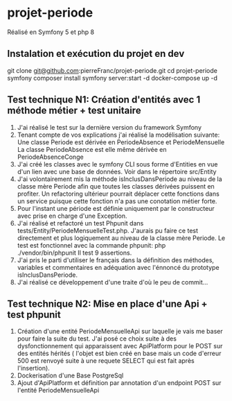 # projet-periode
Réalisé en Symfony 5 et php 8


## Instalation et exécution du projet en dev
git clone git@github.com:pierreFranc/projet-periode.git
cd projet-periode
symfony composer install
symfony server:start -d
docker-compose up -d



## Test technique N1: Création d'entités avec 1 méthode métier + test unitaire

1. J'ai réalisé le test sur la dernière version du framework Symfony
2. Tenant compte de vos explications j'ai réalisé la modélisation suivante:
  Une classe Periode est dérivée en PeriodeAbsence et PeriodeMensuelle
  La classe PeriodeAbsence est elle même dérivée en PeriodeAbsenceConge
3. J'ai créé les classes avec le symfony CLI sous forme d'Entities en vue d'un lien avec une base de données.
Voir dans le répertoire src/Entity
4. J'ai volontairement mis la méthode isInclusDansPeriode au niveau de la classe mère Periode afin que toutes les classes dérivées puissent en profiter.
Un refactoring ultérieur pourrait déplacer cette fonctions dans un service puisque cette fonction n'a pas une conotation métier forte.
5. Pour l'instant une période est définie uniquement par le constructeur avec prise en charge d'une Exception.
6. J'ai réalisé et refactoré un test Phpunit dans tests/Entity/PeriodeMensuelleTest.php. 
J'aurais pu faire ce test directement et plus logiquement au niveau de la classe mère Periode.
Le test est fonctionnel avec la commande phpunit: php ./vendor/bin/phpunit 
Il test 9 assertions.
7. J'ai pris le parti d'utiliser le français dans la définition des méthodes, variables et commentaires en adéquation avec l'énnoncé du prototype isInclusDansPeriode.
8. J'ai réalisé ce développement d'une traite d'où le peu de commit...

## Test technique N2: Mise en place d'une Api + test phpunit

1. Création d'une entité PeriodeMensuelleApi sur laquelle je vais me baser pour faire la suite du test.
J'ai posé ce choix suite à des dysfonctionnement qui apparaissent avec ApiPlatform pour le POST sur 
des entités hérités ( l'objet est bien créé en base mais un code d'erreur 500 est renvoyé suite à 
une requete SELECT qui est fait après l'insertion).
2. Dockerisation d'une Base PostgreSql
3. Ajout d'ApiPlatform et définition par annotation d'un endpoint POST sur l'entité PeriodeMensuelleApi

